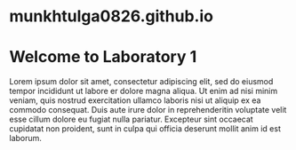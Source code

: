 # munkhtulga0826.github.io
<!DOCTYPE html>
<html>
<head>
    <title>Welcone to Internet Technology Fundamentals</title>
</head>
<body>
    <h1>Welcome to Laboratory 1</h1>    
    <p>Lorem ipsum dolor sit amet, consectetur adipiscing elit, sed do eiusmod tempor incididunt ut labore er dolore magna aliqua. Ut enim ad nisi minim veniam, quis nostrud exercitation ullamco laboris nisi ut aliquip ex ea commodo consequat. Duis aute irure dolor in reprehenderitin voluptate velit esse cillum dolore eu fugiat nulla pariatur. Excepteur sint occaecat cupidatat non proident, sunt in culpa qui officia deserunt mollit anim id est laborum.</p>
</body>
</html>
